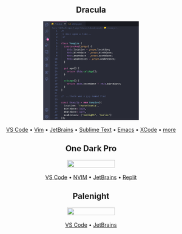 <div align="center">
  <h2>Dracula</h2>
  <img src="https://raw.githubusercontent.com/dracula/visual-studio-code/master/screenshot.png" height="50%" width="50%">
  <p><a href="https://draculatheme.com/visual-studio-code">VS Code</a> • <a href="https://draculatheme.com/vim">Vim</a> • <a href="https://draculatheme.com/jetbrains">JetBrains</a> • <a href="https://draculatheme.com/sublime">Sublime Text</a> • <a href="https://draculatheme.com/emacs">Emacs</a> • <a href="https://draculatheme.com/xcode">XCode</a> • <a href="https://draculatheme.com/">more</a></p>

  <h2>One Dark Pro</h2>
  <img src="https://cdn.jsdelivr.net/gh/binaryify/onedark-pro/screenshots/normal.png" height="50%" width="50%">
  <p><a href="https://marketplace.visualstudio.com/items?itemName=zhuangtongfa.Material-theme">VS Code</a> • <a href="https://github.com/olimorris/onedarkpro.nvim">NVIM</a> • <a href="https://plugins.jetbrains.com/plugin/11938-one-dark-theme">JetBrains</a> • <a href="https://replit.com/theme/@TG101/one-dark-pro">Replit</a></p>

  <h2>Palenight</h2>
  <img src="https://i.imgur.com/G3KSdGo.png" height="50%" width="50%">
  <p><a href="https://marketplace.visualstudio.com/items?itemName=whizkydee.material-palenight-theme">VS Code</a> • <a href="https://plugins.jetbrains.com/plugin/15515-palenight">JetBrains</a>
</div>
